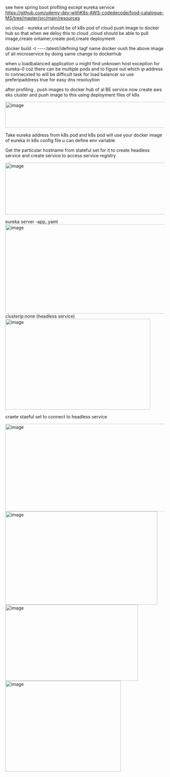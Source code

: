 see here spring boot profiling except eureka service
https://github.com/udemy-dev-withK8s-AWS-codedecode/food-catalogue-MS/tree/master/src/main/resources

on cloud - eureka url should be of k8s pod of cloud
push image to docker hub so that when we deloy this to cloud ,cloud should be able to pull image,create ontainer,create pod,create deployment

docker build -t ----:latest//defining tagf name
docker oush the above image of all microservice by doing same change to dockerhub

when u loadbalanced application u might find unknown host exception for eureka-0 coz there can be multiple pods and to figure out which ip address to connecxted to will be difficult task for load balancer so use preferipaddress true for easy dns resoluytion

after profiling , push images to docker hub  of al BE service
now create aws eks cluster and push image to this using deployment files of k8s

<img width="2042" height="82" alt="image" src="https://github.com/user-attachments/assets/2b2176a4-bdc2-42f5-99e9-3586f9858193" />

Take eureka address from k8s pod and k8s pod will use your docker image of eureka
In k8s config file u can define env variable


Get the particular hostname from stateful set for it to create headless service and create service to access service registry

<img width="523" height="164" alt="image" src="https://github.com/user-attachments/assets/8e00805e-f3ac-48f2-8475-f4a6cb25426d" />

eureka server -app,.yaml
<img width="632" height="282" alt="image" src="https://github.com/user-attachments/assets/f95edd56-94d4-4aa6-9530-77ff911bdc5e" />
clusterip:none (headless service)
<img width="458" height="287" alt="image" src="https://github.com/user-attachments/assets/c15d522c-646f-4374-a2ce-25c5dbfefb79" />

craete staeful set to connect to headless service

<img width="516" height="277" alt="image" src="https://github.com/user-attachments/assets/7a6f2638-2d08-4acf-9d49-237fa9665c7e" />

<img width="481" height="295" alt="image" src="https://github.com/user-attachments/assets/31fdce9a-a916-4a91-a27e-378df9c02694" />

<img width="419" height="241" alt="image" src="https://github.com/user-attachments/assets/37a4a124-4f14-4645-b02e-92dd8eff5042" />

<img width="365" height="287" alt="image" src="https://github.com/user-attachments/assets/619eadda-8463-4fff-a10a-e16d735562a2" />
